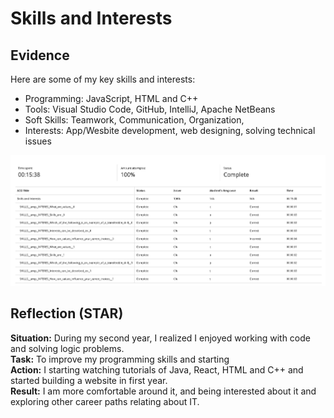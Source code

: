 # Skills and Interests

## Evidence
Here are some of my key skills and interests:

- Programming: JavaScript, HTML and C++
- Tools: Visual Studio Code, GitHub, IntelliJ, Apache NetBeans
- Soft Skills: Teamwork, Communication, Organization,
- Interests: App/Wesbite development, web designing, solving technical issues

![Skills Chart or Screenshot of Projects](images/skills-interest.png)

## Reflection (STAR)
**Situation:** During my second year, I realized I enjoyed working with code and solving logic problems.  
**Task:** To improve my programming skills and starting  
**Action:** I starting watching tutorials of Java, React, HTML and C++ and started building a website in first year.  
**Result:** I am more comfortable around it, and being interested about it and exploring other career paths relating about IT.

